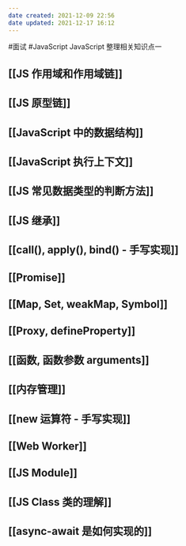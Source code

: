 ```yaml
---
date created: 2021-12-09 22:56
date updated: 2021-12-17 16:12
---
```


#面试 #JavaScript
JavaScript 整理相关知识点一

## [[JS 作用域和作用域链]]

## [[JS 原型链]]

## [[JavaScript 中的数据结构]]

## [[JavaScript 执行上下文]]

## [[JS 常见数据类型的判断方法]]

## [[JS 继承]]

## [[call(), apply(), bind() - 手写实现]]

## [[Promise]]

## [[Map, Set, weakMap, Symbol]]

## [[Proxy, defineProperty]]

## [[函数, 函数参数 arguments]]

## [[内存管理]]

## [[new 运算符 - 手写实现]]

## [[Web Worker]]

## [[JS Module]]

## [[JS Class 类的理解]]

## [[async-await 是如何实现的]]